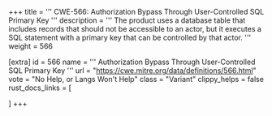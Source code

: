 +++
title = '''
CWE-566: Authorization Bypass Through User-Controlled SQL Primary Key
'''
description	= '''
The product uses a database table that includes records that should not be accessible to an actor, but it executes a SQL statement with a primary key that can be controlled by that actor.
'''
weight = 566

[extra]
id = 566
name = '''
Authorization Bypass Through User-Controlled SQL Primary Key
'''
url = "https://cwe.mitre.org/data/definitions/566.html"
vote = "No Help, or Langs Won't Help"
class = "Variant"
clippy_helps = false
rust_docs_links = [
	
]
+++
